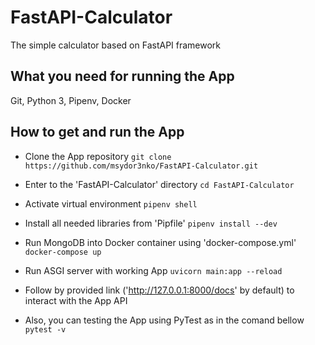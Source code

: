 # FastAPI-Calculator
The simple calculator based on FastAPI framework

## What you need for running the App
Git, Python 3, Pipenv, Docker

## How to get and run the App

* Clone the App repository
`git clone https://github.com/msydor3nko/FastAPI-Calculator.git`

* Enter to the 'FastAPI-Calculator' directory
`cd FastAPI-Calculator`

* Activate virtual environment
`pipenv shell`

* Install all needed libraries from 'Pipfile'
`pipenv install --dev`

* Run MongoDB into Docker container using 'docker-compose.yml'
`docker-compose up`

* Run ASGI server with working App
`uvicorn main:app --reload`

* Follow by provided link ('http://127.0.0.1:8000/docs' by default) to interact with the App API

* Also, you can testing the App using PyTest as in the comand bellow
`pytest -v`
